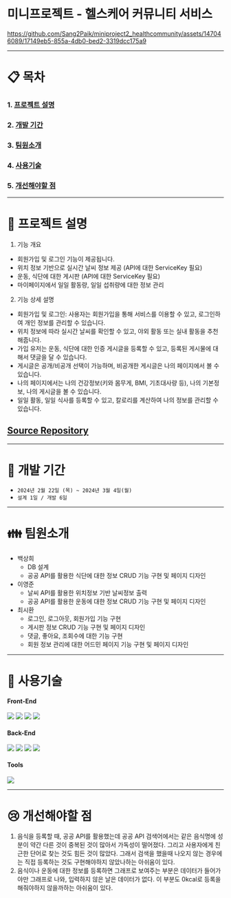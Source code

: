 # 미니프로젝트 - 헬스케어 커뮤니티 서비스

https://github.com/Sang2Paik/miniproject2_healthcommunity/assets/147046089/17149eb5-855a-4db0-bed2-3319dcc175a9

<hr>

# :clipboard: 목차
### 1. [프로젝트 설명](#movie_camera-프로젝트-설명)
### 2. [개발 기간](#calendar-개발-기간)
### 3. [팀원소개](#family-팀원소개)
### 4. [사용기술](#wrench-사용기술)
### 5. [개선해야할 점](#cry-개선해야할-점)

<hr>

 # :movie_camera: 프로젝트 설명

 1. 기능 개요
  - 회원가입 및 로그인 기능이 제공됩니다.
  - 위치 정보 기반으로 실시간 날씨 정보 제공 (API에 대한 ServiceKey 필요)
  - 운동, 식단에 대한 게시판 (API에 대한 ServiceKey 필요)
  - 마이페이지에서 일일 활동량, 일일 섭취량에 대한 정보 관리
 2. 기능 상세 설명
  - 회원가입 및 로그인: 사용자는 회원가입을 통해 서비스를 이용할 수 있고, 로그인하여 개인 정보를 관리할 수 있습니다.
  - 위치 정보에 따라 실시간 날씨를 확인할 수 있고, 야외 활동 또는 실내 활동을 추천해줍니다.
  - 가입 유저는 운동, 식단에 대한 인증 게시글을 등록할 수 있고, 등록된 게시물에 대해서 댓글을 달 수 있습니다.
  - 게시글은 공개/비공개 선택이 가능하며, 비공개한 게시글은 나의 페이지에서 볼 수 있습니다.
  - 나의 페이지에서는 나의 건강정보(키와 몸무게, BMI, 기초대사량 등), 나의 기본정보, 나의 게시글을 볼 수 있습니다.
  - 일일 활동, 일일 식사를 등록할 수 있고, 칼로리를 계산하여 나의 정보를 관리할 수 있습니다.

  ## <a href="https://github.com/Sang2Paik/miniproject2_healthcommunity/tree/main">Source Repository</a>

<hr>

# :calendar: 개발 기간
- ` 2024년 2월 22일 (목) ~ 2024년 3월 4일(월) `
- ` 설계 1일 / 개발 6일 `

<hr>

# :family: 팀원소개
  
  * 백상희
    * DB 설계 
    * 공공 API를 활용한 식단에 대한 정보 CRUD 기능 구현 및 페이지 디자인
  * 이영준
    * 날씨 API를 활용한 위치정보 기반 날씨정보 출력
    * 공공 API를 활용한 운동에 대한 정보 CRUD 기능 구현 및 페이지 디자인
  * 최시환
    * 로그인, 로그아웃, 회원가입 기능 구현
    * 게시판 정보 CRUD 기능 구현 및 페이지 디자인
    * 댓글, 좋아요, 조회수에 대한 기능 구현
    * 회원 정보 관리에 대한 어드민 페이지 기능 구현 및 페이지 디자인

<hr>

# :wrench: 사용기술

  #### Front-End 
  <div style="display:inline-block">
    <img src="https://img.shields.io/badge/HTML5-E34F26?style=flat&logo=HTML5&logoColor=white" />
    <img src="https://img.shields.io/badge/CSS3-1572B6?style=flat&logo=CSS3&logoColor=white" />
    <img src="https://img.shields.io/badge/JavaScript-F7DF1E?style=flat&logo=JavaScript&logoColor=white" />
    <img src="https://img.shields.io/badge/Bootstrap-7952B3?style=flat&logo=bootstrap&logoColor=white" /> 
  </div>
  
  #### Back-End
  <div style="display:inline-block">
    <img src="https://img.shields.io/badge/Java-007396?style=flat&logo=Java&logoColor=white" /> 
    <img src="https://img.shields.io/badge/Apache Tomcat-F8DC75?style=flat&logo=apachetomcat&logoColor=white" /> 
    <img src="https://img.shields.io/badge/MySQL-4479A1?style=flat&logo=mysql&logoColor=white" />  
    <img src="https://img.shields.io/badge/MyBatis-red"/>
  </div>
  
  #### Tools
  <div style="display:inline-block">
    <img src="https://img.shields.io/badge/Elipse-2C2255?style=flat&logo=eclipseide&logoColor=white" /> 
  </div>

<hr>

# :cry: 개선해야할 점

1. 음식을 등록할 때, 공공 API를 활용했는데 공공 API 검색어에서는 같은 음식명에 성분이 약간 다른 것이 중복된 것이 많아서 가독성이 떨어졌다.
   그리고 사용자에게 친근한 단어로 찾는 것도 힘든 것이 많았다. 그래서 검색을 했을때 나오지 않는 경우에는 직접 등록하는 것도 구현해야하지 않았나하는 아쉬움이 있다.
2. 음식이나 운동에 대한 정보를 등록하면 그래프로 보여주는 부분은 데이터가 들어가야만 그래프로 나와, 입력하지 않은 날은 데이터가 없다.
   이 부분도 0kcal로 등록을 해줘야하지 않을까하는 아쉬움이 있다. 
